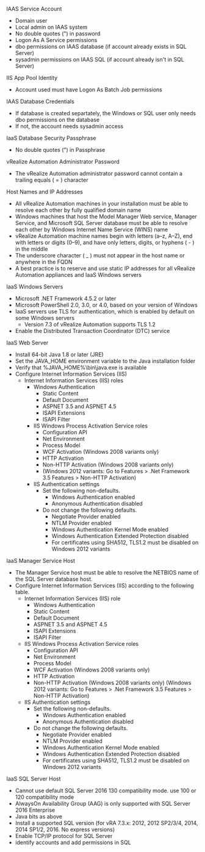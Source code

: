 
IAAS Service Account
- Domain user
- Local admin on IAAS system
- No double quotes (") in password
- Logon As A Service permissions
- dbo permissions on IAAS database (if account already exists in SQL Server)
- sysadmin permissions on IAAS SQL (if account already isn't in SQL Server)

IIS App Pool Identity
- Account used must have Logon As Batch Job permissions

IAAS Database Credentials
- If database is created separtately, the Windows or SQL user only needs dbo permissions on the database
- If not, the account needs sysadmin access

IaaS Database Security Passphrase
- No double quotes (") in Passphrase

vRealize Automation Administrator Password
- The vRealize Automation administrator password cannot contain a trailing equals ( = ) character

Host Names and IP Addresses
- All vRealize Automation machines in your installation must be able to resolve each other by fully qualified domain name
- Windows machines that host the Model Manager Web service, Manager Service, and Microsoft SQL Server database must be able to resolve each other by Windows Internet Name Service (WINS) name
- vRealize Automation machine names begin with letters (a–z, A–Z), end with letters or digits (0–9), and have only letters, digits, or hyphens ( - ) in the middle
- The underscore character ( _ ) must not appear in the host name or anywhere in the FQDN
- A best practice is to reserve and use static IP addresses for all vRealize Automation appliances and IaaS Windows servers

IaaS Windows Servers
- Microsoft .NET Framework 4.5.2 or later
- Microsoft PowerShell 2.0, 3.0, or 4.0, based on your version of Windows
- IaaS servers use TLS for authentication, which is enabled by default on some Windows servers
  - Version 7.3 of vRealize Automation supports TLS 1.2
- Enable the Distributed Transaction Coordinator (DTC) service

IaaS Web Server
- Install 64-bit Java 1.8 or later (JRE)
- Set the JAVA_HOME environment variable to the Java installation folder
- Verify that %JAVA_HOME%\bin\java.exe is available
- Configure Internet Information Services (IIS)
  - Internet Information Services (IIS) roles
    - Windows Authentication
      - Static Content
      - Default Document
      - ASPNET 3.5 and ASPNET 4.5
      - ISAPI Extensions
      - ISAPI Filter
    - IIS Windows Process Activation Service roles
      - Configuration API
      - Net Environment
      - Process Model
      - WCF Activation (Windows 2008 variants only)
      - HTTP Activation
      - Non-HTTP Activation (Windows 2008 variants only)
      - (Windows 2012 variants: Go to Features > .Net Framework 3.5 Features > Non-HTTP Activation)
    - IIS Authentication settings
      - Set the following non-defaults.
        - Windows Authentication enabled
        - Anonymous Authentication disabled
      - Do not change the following defaults.
        - Negotiate Provider enabled
        - NTLM Provider enabled
        - Windows Authentication Kernel Mode enabled
        - Windows Authentication Extended Protection disabled
        - For certificates using SHA512, TLS1.2 must be disabled on Windows 2012 variants

IaaS Manager Service Host
  - The Manager Service host must be able to resolve the NETBIOS name of the SQL Server database host.
  - Configure Internet Information Services (IIS) according to the following table.
    - Internet Information Services (IIS) role
      - Windows Authentication
      - Static Content
      - Default Document
      - ASPNET 3.5 and ASPNET 4.5
      - ISAPI Extensions
      - ISAPI Filter
    - IIS Windows Process Activation Service roles
      - Configuration API
      - Net Environment
      - Process Model
      - WCF Activation (Windows 2008 variants only)
      - HTTP Activation
      - Non-HTTP Activation (Windows 2008 variants only)
        (Windows 2012 variants: Go to Features > .Net Framework 3.5 Features > Non-HTTP Activation)
    - IIS Authentication settings
      - Set the following non-defaults.
        - Windows Authentication enabled
        - Anonymous Authentication disabled
      - Do not change the following defaults.
        - Negotiate Provider enabled
        - NTLM Provider enabled
        - Windows Authentication Kernel Mode enabled
        - Windows Authentication Extended Protection disabled
        - For certificates using SHA512, TLS1.2 must be disabled on Windows 2012 variants

IaaS SQL Server Host
  - Cannot use default SQL Server 2016 130 compatibility mode.  use 100 or 120 compatibility mode
  - AlwaysOn Availability Group (AAG) is only supported with SQL Server 2016 Enterprise
  - Java bits as above
  - Install a supported SQL version (for vRA 7.3.x: 2012, 2012 SP2/3/4, 2014, 2014 SP1/2, 2016.  No express versions)
  - Enable TCP/IP protocol for SQL Server
  - identify accounts and add permissions in SQL
